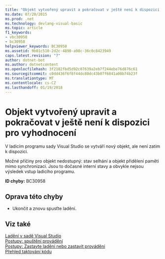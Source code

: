 ```yaml
---
title: "Objekt vytvořený upravit a pokračovat v ještě není k dispozici pro vyhodnocení"
ms.date: 07/20/2015
ms.prod: .net
ms.technology: devlang-visual-basic
ms.topic: article
f1_keywords:
- vbc30958
- bc30958
helpviewer_keywords: BC30958
ms.assetid: 9b01c510-2d2c-4890-a98c-36c0c8423949
caps.latest.revision: "7"
author: dotnet-bot
ms.author: dotnetcontent
ms.openlocfilehash: 3f2182fbd5d92c07639a2eb7f244ebe76d876c61
ms.sourcegitcommit: c0dd436f6f8f44dc80dc43b07f6841a00b74b23f
ms.translationtype: MT
ms.contentlocale: cs-CZ
ms.lasthandoff: 01/19/2018
---
```

# <a name="object-created-by-edit-and-continue-is-not-yet-available-for-evaluation"></a>Objekt vytvořený upravit a pokračovat v ještě není k dispozici pro vyhodnocení
V ladicím programu sady Visual Studio se vytváří nový objekt, ale není zatím k dispozici.  
  
 Možné příčiny pro objekt nedostupný: stav selhání a objekt přidělení paměti mimo synchronizaci. Jsou to dočasné interní stavy a obvykle nejsou výsledek vstup ladicího programu.  
  
 **ID chyby:** BC30958  
  
## <a name="to-correct-this-error"></a>Oprava této chyby  
  
-   Ukončit a znovu spusťte ladění.  
  
## <a name="see-also"></a>Viz také  
 [Ladění v sadě Visual Studio](/visualstudio/debugger/debugging-in-visual-studio)  
 [Postupy: spuštění provádění](http://msdn.microsoft.com/library/b0fe0ce5-900e-421f-a4c6-aa44ddae453c)  
 [Postupy: Zastavte ladění nebo zastavit provádění](http://msdn.microsoft.com/library/03c68f95-aa96-481b-990e-467e065453a5)  
 [Přehled taktování kódu](http://msdn.microsoft.com/library/8791dac9-64d1-4bb9-b59e-8d59af1833f9)
